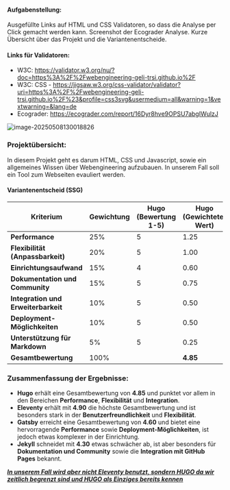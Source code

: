 #### Aufgabenstellung:

Ausgefüllte Links auf HTML und CSS Validatoren, so dass die Analyse per Click gemacht werden kann. Screenshot der Ecograder Analyse. Kurze Übersicht über das Projekt und die Variantenentscheide.

#### Links für Validatoren:

- W3C: https://validator.w3.org/nu/?doc=https%3A%2F%2Fwebengineering-geli-trsi.github.io%2F
- W3C: CSS - https://jigsaw.w3.org/css-validator/validator?uri=https%3A%2F%2Fwebengineering-geli-trsi.github.io%2F%23&profile=css3svg&usermedium=all&warning=1&vextwarning=&lang=de
- Ecograder: https://ecograder.com/report/16Dyr8hve9OPSU7abgIWulzJ

![image-20250508130018826](/home/str/.var/app/io.typora.Typora/config/Typora/typora-user-images/image-20250508130018826.png)

### Projektübersicht:

In diesem Projekt geht es darum HTML, CSS und Javascript, sowie ein allgemeines Wissen über Webengineering aufzubauen. In unserem Fall soll ein Tool zum Webseiten evauliert werden. 

#### Variantenentscheid (SSG)

| **Kriterium**                       | **Gewichtung** | **Hugo (Bewertung 1-5)** | **Hugo (Gewichteter Wert)** | **Eleventy (Bewertung 1-5)** | **Eleventy (Gewichteter Wert)** | **Gatsby (Bewertung 1-5)** | **Gatsby (Gewichteter Wert)** | **Jekyll (Bewertung 1-5)** | **Jekyll (Gewichteter Wert)** |
| ----------------------------------- | -------------- | ------------------------ | --------------------------- | ---------------------------- | ------------------------------- | -------------------------- | ----------------------------- | -------------------------- | ----------------------------- |
| **Performance**                     | 25%            | 5                        | 1.25                        | 4                            | 1.00                            | 4                          | 1.00                          | 3                          | 0.75                          |
| **Flexibilität (Anpassbarkeit)**    | 20%            | 5                        | 1.00                        | 5                            | 1.00                            | 4                          | 0.80                          | 4                          | 0.80                          |
| **Einrichtungsaufwand**             | 15%            | 4                        | 0.60                        | 5                            | 0.75                            | 4                          | 0.60                          | 3                          | 0.45                          |
| **Dokumentation und Community**     | 15%            | 5                        | 0.75                        | 4                            | 0.60                            | 4                          | 0.60                          | 5                          | 0.75                          |
| **Integration und Erweiterbarkeit** | 10%            | 5                        | 0.50                        | 5                            | 0.50                            | 5                          | 0.50                          | 4                          | 0.40                          |
| **Deployment-Möglichkeiten**        | 10%            | 5                        | 0.50                        | 5                            | 0.50                            | 5                          | 0.50                          | 5                          | 0.50                          |
| **Unterstützung für Markdown**      | 5%             | 5                        | 0.25                        | 5                            | 0.25                            | 5                          | 0.25                          | 5                          | 0.25                          |
| **Gesamtbewertung**                 | 100%           |                          | **4.85**                    |                              | **4.90**                        |                            | **4.60**                      |                            | **4.30**                      |

### **Zusammenfassung der Ergebnisse:**

- **Hugo** erhält eine Gesamtbewertung von **4.85** und punktet vor allem in den Bereichen **Performance**, **Flexibilität** und **Integration**.
- **Eleventy** erhält mit **4.90** die höchste Gesamtbewertung und ist besonders stark in der **Benutzerfreundlichkeit** und **Flexibilität**.
- **Gatsby** erreicht eine Gesamtbewertung von **4.60** und bietet eine hervorragende **Performance** sowie **Deployment-Möglichkeiten**, ist jedoch etwas komplexer in der Einrichtung.
- **Jekyll** schneidet mit **4.30** etwas schwächer ab, ist aber besonders für **Dokumentation und Community** sowie die **Integration mit GitHub Pages** bekannt.

***<u>In unserem Fall wird aber nicht Eleventy benutzt, sondern HUGO da wir zeitlich begrenzt sind und HUGO als Einziges bereits kennen</u>***





